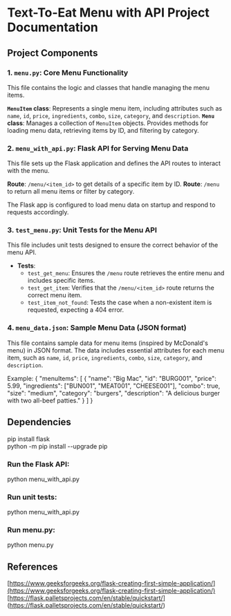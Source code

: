 # Text-To-Eat Menu with API Project Documentation

## Project Components

### **1. `menu.py`**: Core Menu Functionality

This file contains the logic and classes that handle managing the menu items.

**`MenuItem` class**: 
Represents a single menu item, including attributes such as `name`, `id`, `price`, `ingredients`, `combo`, `size`, `category`, and `description`.
**`Menu` class**: 
Manages a collection of `MenuItem` objects. Provides methods for loading menu data, retrieving items by ID, and filtering by category.

### **2. `menu_with_api.py`**: Flask API for Serving Menu Data

This file sets up the Flask application and defines the API routes to interact with the menu.

**Route**: `/menu/<item_id>` to get details of a specific item by ID.
**Route**: `/menu` to return all menu items or filter by category.

The Flask app is configured to load menu data on startup and respond to requests accordingly.

### **3. `test_menu.py`**: Unit Tests for the Menu API

This file includes unit tests designed to ensure the correct behavior of the menu API.

- **Tests**:
  - `test_get_menu`: Ensures the `/menu` route retrieves the entire menu and includes specific items.
  - `test_get_item`: Verifies that the `/menu/<item_id>` route returns the correct menu item.
  - `test_item_not_found`: Tests the case when a non-existent item is requested, expecting a 404 error.

### **4. `menu_data.json`**: Sample Menu Data (JSON format)

This file contains sample data for menu items (inspired by McDonald's menu) in JSON format. The data includes essential attributes for each menu item, such as `name`, `id`, `price`, `ingredients`, `combo`, `size`, `category`, and `description`.

Example:
{
  "menuItems": [
    {
      "name": "Big Mac",
      "id": "BURG001",
      "price": 5.99,
      "ingredients": ["BUN001", "MEAT001", "CHEESE001"],
      "combo": true,
      "size": "medium",
      "category": "burgers",
      "description": "A delicious burger with two all-beef patties."
    }
  ]
}

## Dependencies

pip install flask <br>
python -m pip install --upgrade pip

### Run the Flask API:
python menu_with_api.py

### Run unit tests:
python menu_with_api.py

### Run menu.py:
python menu.py

## References
[https://www.geeksforgeeks.org/flask-creating-first-simple-application/](https://www.geeksforgeeks.org/flask-creating-first-simple-application/)
[https://flask.palletsprojects.com/en/stable/quickstart/] (https://flask.palletsprojects.com/en/stable/quickstart/)
